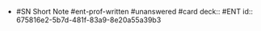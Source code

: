 - #SN Short Note #ent-prof-written #unanswered #card
  deck:: #ENT
  id:: 675816e2-5b7d-481f-83a9-8e20a55a39b3
